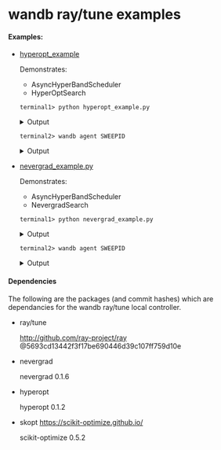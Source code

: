 # wandb ray/tune examples

#### Examples:

- [hyperopt_example](hyperopt_example.py)

    Demonstrates:
    - AsyncHyperBandScheduler
    - HyperOptSearch

    ```
    terminal1> python hyperopt_example.py
    ```
    <details><summary>Output</summary>

    ```
    Sweep: zlm589un (unknown) | Runs: 0
    == Status ==
    Using AsyncHyperBand: num_stopped=0
    Bracket: Iter 90.000: None | Iter 30.000: None | Iter 10.000: None
    Bracket: Iter 90.000: None | Iter 30.000: None
    Bracket: Iter 90.000: None


    Start trial easy_objective_1_activation=tanh,height=2.0,iterations=100,width=4.0
    == Status ==
    Using AsyncHyperBand: num_stopped=0
    Bracket: Iter 90.000: None | Iter 30.000: None | Iter 10.000: None
    Bracket: Iter 90.000: None | Iter 30.000: None
    Bracket: Iter 90.000: None

    Number of trials: 4 ({'RUNNING': 1, 'PENDING': 3})
    PENDING trials:
     - easy_objective_2_activation=relu,height=2.0,iterations=100,width=1.0:	PENDING
     - easy_objective_3_activation=relu,height=68.891,iterations=100,width=11.822:	PENDING
     - easy_objective_4_activation=tanh,height=-5.1488,iterations=100,width=17.839:	PENDING
    RUNNING trials:
     - easy_objective_1_activation=tanh,height=2.0,iterations=100,width=4.0:	RUNNING
     ```
     </details>

    ```
    terminal2> wandb agent SWEEPID
    ```

    <details><summary>Output</summary>

    ```
    Starting wandb agent 🕵️
    2019-05-22 10:19:45,381 - wandb.agent - INFO - Running runs: []
    2019-05-22 10:19:45,498 - wandb.agent - INFO - Agent received command: run
    2019-05-22 10:19:45,498 - wandb.agent - INFO - Agent starting run with config:
	    _wandb_tune_run: True
	    activation: tanh
	    height: 2
	    iterations: 100
	    width: 4
    wandb: Started W&B process version 0.7.3.dev1 with PID 7555
    wandb: Local directory: wandb/run-20190522_171945-1wjsb69c
    wandb: Syncing to https://app.wandb.ai/jeffr/try-tune/runs/1wjsb69c
    wandb: Run `wandb off` to turn off syncing.
    wandb: Waiting for W&B process to finish, PID 7555
    wandb: Program ended successfully.
    2019-05-22 10:19:50,509 - wandb.agent - INFO - Running runs: ['1wjsb69c']
    wandb: Run summary:
    wandb:          _runtime 4.3772032260894775
    wandb:        _timestamp 1558545589.967666
    wandb:             _step 99
    wandb:   timesteps_total 99
    wandb:     neg_mean_loss -143
    wandb: Syncing files in wandb/run-20190522_171945-1wjsb69c:
    wandb:   diff.patch
    wandb: plus 6 W&B file(s) and 0 media file(s)
    wandb:                                                                                
    wandb: Synced https://app.wandb.ai/jeffr/try-tune/runs/1wjsb69c
    2019-05-22 10:19:55,625 - wandb.agent - INFO - Running runs: ['1wjsb69c']
    2019-05-22 10:19:55,626 - wandb.agent - INFO - Cleaning up dead run: 1wjsb69c
     ```
     </details>

- [nevergrad_example.py](nevergrad_example.py)

    Demonstrates:
    - AsyncHyperBandScheduler
    - NevergradSearch

    ```
    terminal1> python nevergrad_example.py 
    ```

    <details><summary>Output</summary>

    ```
    Create sweep with ID: an244yf2
    Sweep: an244yf2 (unknown) | Runs: 0
    == Status ==
    Using AsyncHyperBand: num_stopped=0
    Bracket: Iter 90.000: None | Iter 30.000: None | Iter 10.000: None
    Bracket: Iter 90.000: None | Iter 30.000: None
    Bracket: Iter 90.000: None


    Start trial easy_objective_1_height=0.0,iterations=100,width=0.0
    The `start_trial` operation took 0.8706541061401367 seconds to complete, which may be a performance bottleneck.
    == Status ==
    Using AsyncHyperBand: num_stopped=0
    Bracket: Iter 90.000: None | Iter 30.000: None | Iter 10.000: None
    Bracket: Iter 90.000: None | Iter 30.000: None
    Bracket: Iter 90.000: None

    Number of trials: 4 ({'RUNNING': 1, 'PENDING': 3})
    PENDING trials:
    - easy_objective_2_height=-0.076052,iterations=100,width=-0.57269:	PENDING
    - easy_objective_3_height=-0.18387,iterations=100,width=0.59924:	PENDING
    - easy_objective_4_height=2.1905,iterations=100,width=-0.82004:	PENDING
    RUNNING trials:
    - easy_objective_1_height=0.0,iterations=100,width=0.0:	RUNNING

    Start trial easy_objective_2_height=-0.076052,iterations=100,width=-0.57269
    Start trial easy_objective_3_height=-0.18387,iterations=100,width=0.59924
    Start trial easy_objective_4_height=2.1905,iterations=100,width=-0.82004
     ```
     </details>

    ```
    terminal2> wandb agent SWEEPID
    ```

    <details><summary>Output</summary>

    ```
    Starting wandb agent 🕵️
    2019-05-22 10:29:56,476 - wandb.agent - INFO - Running runs: []
    2019-05-22 10:29:56,599 - wandb.agent - INFO - Agent received command: run
    2019-05-22 10:29:56,599 - wandb.agent - INFO - Agent starting run with config:
        _wandb_tune_run: True
        height: 0
        iterations: 100
        width: 0
    wandb: Started W&B process version 0.7.3.dev1 with PID 8991
    wandb: Local directory: wandb/run-20190522_172956-01v3cicv
    wandb: Syncing to https://app.wandb.ai/jeffr/try-tune/runs/01v3cicv
    wandb: Run `wandb off` to turn off syncing.
    wandb: Waiting for W&B process to finish, PID 8991
    wandb: Program ended successfully.
    2019-05-22 10:30:01,611 - wandb.agent - INFO - Running runs: ['01v3cicv']
    wandb: Run summary:
    wandb:   timesteps_total 99
    wandb:             _step 99
    wandb:        _timestamp 1558546200.940673
    wandb:     neg_mean_loss -193
    wandb:          _runtime 4.24917197227478
    wandb: Syncing files in wandb/run-20190522_172956-01v3cicv:
    wandb:   diff.patch
    wandb: plus 6 W&B file(s) and 0 media file(s)
    wandb:                                                                                
    wandb: Synced https://app.wandb.ai/jeffr/try-tune/runs/01v3cicv
    2019-05-22 10:30:06,729 - wandb.agent - INFO - Running runs: ['01v3cicv']
    2019-05-22 10:30:06,730 - wandb.agent - INFO - Cleaning up dead run: 01v3cicv
    ```

#### Dependencies

The following are the packages (and commit hashes) which are dependancies for the wandb ray/tune local controller.

- ray/tune

  http://github.com/ray-project/ray @5693cd13442f3f17be690446d39c107ff759d10e

- nevergrad

  nevergrad                0.1.6 

- hyperopt

  hyperopt                 0.1.2 

- skopt https://scikit-optimize.github.io/

  scikit-optimize          0.5.2                

